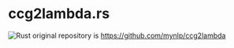 # ccg2lambda.rs
![Rust](https://github.com/denjiry/ccg2lambda.rs/workflows/Rust/badge.svg)
original repository is https://github.com/mynlp/ccg2lambda

